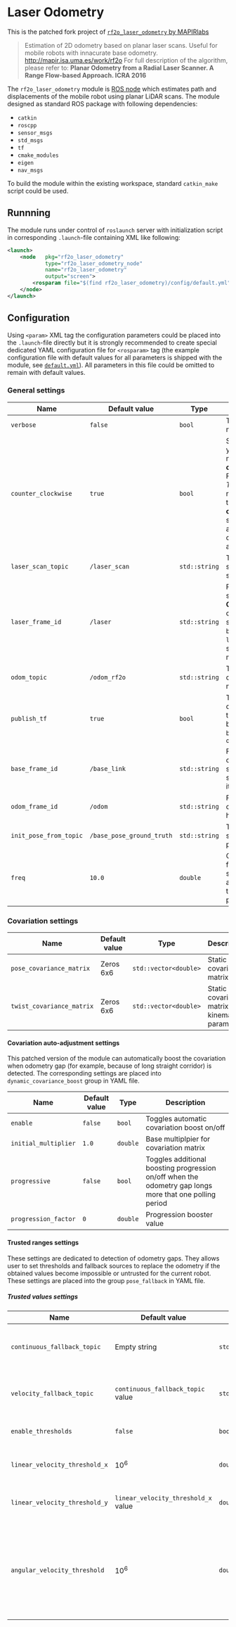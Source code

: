 # Laser Odometry

This is the patched fork project of [`rf2o_laser_odometry` by MAPIRlabs](https://github.com/MAPIRlab/rf2o_laser_odometry)

> Estimation of 2D odometry based on planar laser scans. Useful for mobile robots with innacurate base odometry. http://mapir.isa.uma.es/work/rf2o For full description of the algorithm, please refer to: **Planar Odometry from a Radial Laser Scanner. A Range Flow-based Approach. ICRA 2016**

The `rf2o_laser_odometry` module is [ROS node](https://www.ros.org/) which estimates path and displacements of the mobile robot using planar LiDAR scans. The module designed as standard ROS package with following dependencies:
- `catkin`
- `roscpp`
- `sensor_msgs`
- `std_msgs`
- `tf`
- `cmake_modules`
- `eigen`
- `nav_msgs`

To build the module within the existing workspace, standard `catkin_make` script could be used.

## Runnning

The module runs under control of `roslaunch` server with initialization script in corresponding `.launch`-file containing XML like following:

```xml
<launch>
    <node   pkg="rf2o_laser_odometry" 
            type="rf2o_laser_odometry_node" 
            name="rf2o_laser_odometry" 
            output="screen">
        <rosparam file="$(find rf2o_laser_odometry)/config/default.yml"/>
    </node>
</launch>
```

## Configuration

Using `<param>` XML tag the configuration parameters could be placed into the `.launch`-file directly but it is strongly recommended to create special dedicated YAML configuration file for `<rosparam>` tag (the example configuration file with default values for all parameters is shipped with the module, see [`default.yml`](./config/default.yml)). All parameters in this file could be omitted to remain with default values.

### General settings

|**Name**|**Default value**|**Type**|**Description**|
|-------|-------------------------|-------|------------|
|`verbose`|`false`|`bool`|Toggles debug messages on/off|
|`counter_clockwise`|`true`|`bool`|Set this flag to `true`, if your LiDAR sensor or mirror block rotates **counter clockwise**. For some robots, e.a. _Turtlebot 3_ the rotation direction of the mirror is **clockwise**, so this flag should be set `false` to avoid negative values of robot coordinate accretions|
|`laser_scan_topic`|`/laser_scan`|`std::string`|Topic name to subscribe for laser scans|
|`laser_frame_id`|`/laser`|`std::string`|Frame ID for laser scan message header. **CAUTION!** The coordinate transform should exist from `base_frame_id` to `laser_frame_id` to successfully run the module|
|`odom_topic`|`/odom_rf2o`|`std::string`|Topic name to publish output odometry messages|
|`publish_tf`|`true`|`bool`|Toggles publishing of coordinate transformation between `base_frame_id` and `odom_frame_id`|
|`base_frame_id`|`/base_link`|`std::string`|Frame ID for coordinate system/transformation snapped to the robot itself|
|`odom_frame_id`|`/odom`|`std::string`|Frame ID for output odometry message header|
|`init_pose_from_topic`|`/base_pose_ground_truth`|`std::string`|Topic name to subscribe for initial pose|
|`freq`|`10.0`|`double`|Odometry update frequency (Hz). This setting should be approximately equal to LiDAR sensor polling rate|

### Covariation settings

|**Name**|**Default value**|**Type**|**Description**|
|-------|-------------------------|-------|------------|
|`pose_covariance_matrix`|Zeros 6х6|`std::vector<double>`|Static pose covariation matrix|
|`twist_covariance_matrix`|Zeros 6х6|`std::vector<double>`|Static covariation matrix for kinematical parameters|

#### Covariation auto-adjustment settings

This patched version of the module can automatically boost the covariation when odometry gap (for example, because of long straight corridor) is detected. The corresponding settings are placed into `dynamic_covariance_boost` group in YAML file.

|**Name**|**Default value**|**Type**|**Description**|
|-------|-------------------------|-------|------------|
|`enable`|`false`|`bool`|Toggles automatic covariation boost on/off|
|`initial_multiplier`|`1.0`|`double`|Base multiplpier for covariation matrix|
|`progressive`|`false`|`bool`|Toggles additional boosting progression on/off when the odometry gap longs more that one polling period|
|`progression_factor`|`0`|`double`|Progression booster value|

#### Trusted ranges settings

These settings are dedicated to detection of odometry gaps. They allows user to set thresholds and fallback sources to replace the odometry if the obtained values become impossible or untrusted for the current robot. These settings are placed into the group `pose_fallback` in YAML file.

##### Trusted values settings

|**Name**|**Default value**|**Type**|**Description**|
|-------|-------------------------|-------|------------|
|`continuous_fallback_topic`|Empty string|`std::string`|Fallback topic to replace the pose data for the detected gap|
|`velocity_fallback_topic`|`continuous_fallback_topic` value|`std::string`|Fallback topic to replace the motion data for the detected gap|
|`enable_thresholds`|`false`|`bool`|Toggles trust thresholds on/off|
|`linear_velocity_threshold_x`|$`10^6`$|`double`|Lenghtwise velocity value trust threshold|
|`linear_velocity_threshold_y`|`linear_velocity_threshold_x` value|`double`|Transversal velocity value trust threshold|
|`angular_velocity_threshold`|$`10^6`$|`double`|Angular velocity value trust threshold. The angular velocity is considered to be define in `base_frame_id` coordinate system|


